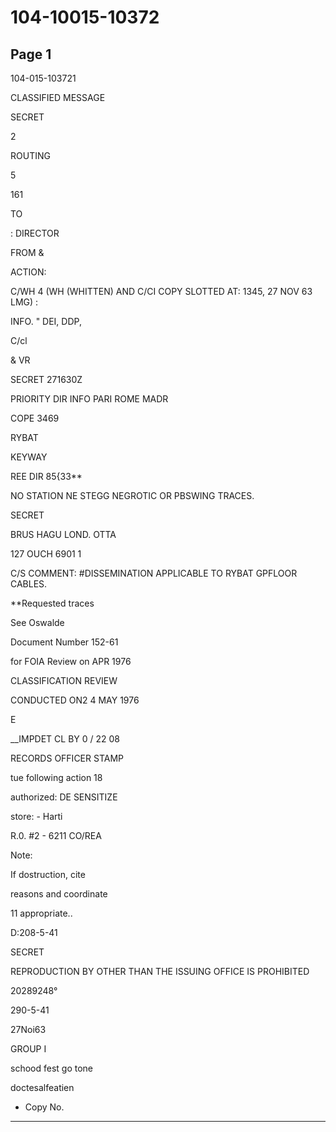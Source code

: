 # 104-10015-10372

## Page 1

104-015-103721

CLASSIFIED MESSAGE

SECRET

2

ROUTING

5

161

TO

: DIRECTOR

FROM &

ACTION:

C/WH 4 (WH (WHITTEN) AND C/CI COPY SLOTTED AT: 1345, 27 NOV 63 LMG) :

INFO. " DEI, DDP,

C/cl

& VR

SECRET 271630Z

PRIORITY DIR INFO PARI ROME MADR

COPE 3469

RYBAT

KEYWAY

REE DIR 85{33**

NO STATION NE STEGG NEGROTIC OR PBSWING TRACES.

SECRET

BRUS HAGU LOND. OTTA

127 OUCH 6901 1

C/S COMMENT: #DISSEMINATION APPLICABLE TO RYBAT GPFLOOR CABLES.

**Requested traces

See Oswalde

Document Number 152-61

for FOIA Review on APR 1976

CLASSIFICATION REVIEW

CONDUCTED ON2 4 MAY 1976

E

__IMPDET CL BY 0 / 22 08

RECORDS OFFICER STAMP

tue following action 18

authorized: DE SENSITIZE

store: - Harti

R.0. #2 - 6211 CO/REA

Note:

If dostruction, cite

reasons and coordinate

11 appropriate..

D:208-5-41

SECRET

REPRODUCTION BY OTHER THAN THE ISSUING OFFICE IS PROHIBITED

20289248°

290-5-41

27Noi63

GROUP I

schood fest go tone

doctesalfeatien

- Copy No.

---

